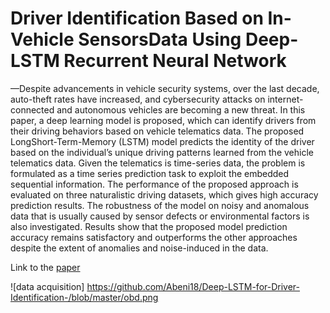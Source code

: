 # Driver Identification Based on In-Vehicle SensorsData Using Deep-LSTM Recurrent Neural Network
—Despite advancements in vehicle security systems, over the last decade, auto-theft rates have increased, and cybersecurity attacks on internet-connected and autonomous vehicles
are becoming a new threat. In this paper, a deep learning model is proposed, which can identify drivers from their driving behaviors based on vehicle telematics data. The proposed LongShort-Term-Memory (LSTM) model predicts the identity of the driver based on the individual’s unique driving patterns learned from the vehicle telematics data. Given the telematics is time-series data, the problem is formulated as a time series prediction task to exploit the embedded sequential information. The performance of the proposed approach is evaluated on three naturalistic driving datasets, which gives high accuracy prediction results. The robustness of the model on noisy and anomalous data that is usually caused by sensor defects or environmental factors is also investigated. Results show that the proposed model prediction accuracy remains satisfactory and outperforms the other approaches despite the extent of anomalies and noise-induced in the data.

 Link to the [paper](https://ieeexplore.ieee.org/stamp/stamp.jsp?arnumber=8995202&casa_token=FnCWyRl9S0sAAAAA:BJf0ASpjoTmdSgGQcJUVa-k-0olRVMwBObUuyNu0ddNwd2Xj8mTQO3Fh-qiwGzEXdtox8bGq3g&tag=1)


![data acquisition] https://github.com/Abeni18/Deep-LSTM-for-Driver-Identification-/blob/master/obd.png

